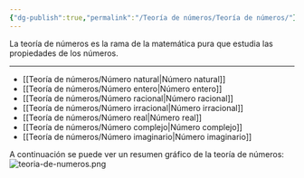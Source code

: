 ```yaml
---
{"dg-publish":true,"permalink":"/Teoría de números/Teoría de números/"}
---
```


La teoría de números es la rama de la matemática pura que estudia las propiedades de los números.

---

- [[Teoría de números/Número natural\|Número natural]]
- [[Teoría de números/Número entero\|Número entero]]
- [[Teoría de números/Número racional\|Número racional]]
- [[Teoría de números/Número irracional\|Número irracional]]
- [[Teoría de números/Número real\|Número real]]
- [[Teoría de números/Número complejo\|Número complejo]]
- [[Teoría de números/Número imaginario\|Número imaginario]]

A continuación se puede ver un resumen gráfico de la teoría de números:
![teoria-de-numeros.png](/img/user/Adjuntos/teoria-de-numeros.png)